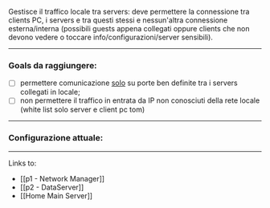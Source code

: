 Gestisce il traffico locale tra servers: deve permettere la connessione tra clients PC, i servers e tra questi stessi e nessun'altra connessione esterna/interna (possibili guests appena collegati oppure clients che non devono vedere o toccare info/configurazioni/server sensibili).

---
### Goals da raggiungere:
- [ ] permettere comunicazione <u>solo</u> su porte ben definite tra i servers collegati in locale;
- [ ] non permettere il traffico in entrata da IP non conosciuti della rete locale (white list solo server e client pc tom)

---
### Configurazione attuale:



---

Links to:
- [[p1 - Network Manager]]
- [[p2 - DataServer]]
-  [[Home Main Server]]
